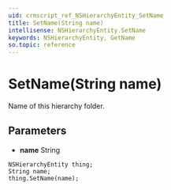 ```yaml
---
uid: crmscript_ref_NSHierarchyEntity_SetName
title: SetName(String name)
intellisense: NSHierarchyEntity.SetName
keywords: NSHierarchyEntity, GetName
so.topic: reference
---
```


# SetName(String name)

Name of this hierarchy folder.

## Parameters

* **name** String

```crmscript
NSHierarchyEntity thing;
String name;
thing.SetName(name);
```

